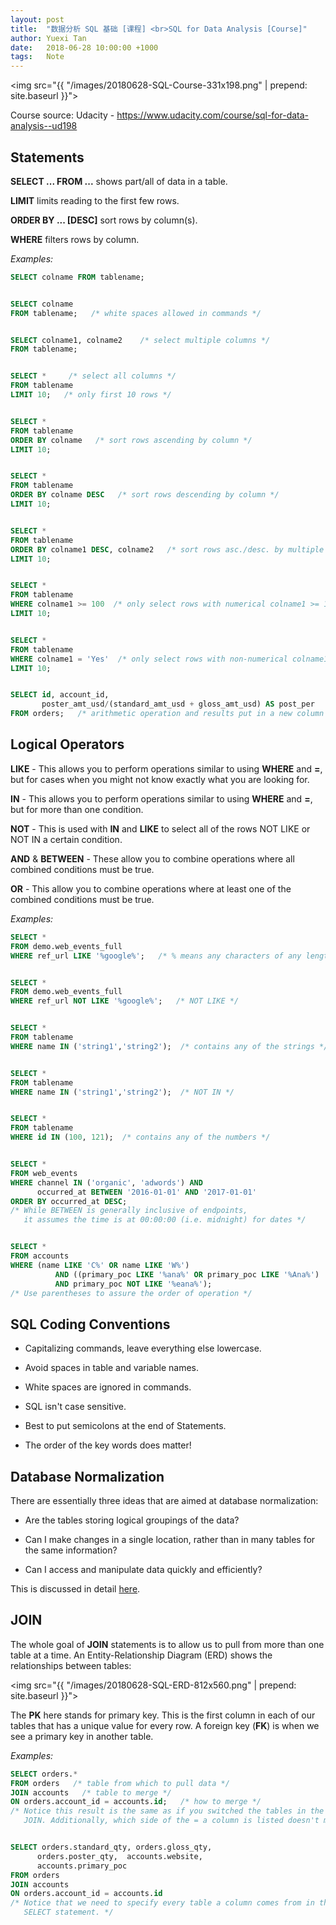 ```yaml
---
layout: post
title:  "数据分析 SQL 基础 [课程] <br>SQL for Data Analysis [Course]"
author: Yuexi Tan
date:   2018-06-28 10:00:00 +1000
tags:   Note
---
```


<img src="{{ "/images/20180628-SQL-Course-331x198.png" | prepend: site.baseurl }}">

Course source: Udacity - <https://www.udacity.com/course/sql-for-data-analysis--ud198>




## Statements

**SELECT ... FROM ...** shows part/all of data in a table.

**LIMIT** limits reading to the first few rows.

**ORDER BY ... [DESC]** sort rows by column(s).

**WHERE** filters rows by column.

*Examples:*

```sql
SELECT colname FROM tablename;


SELECT colname
FROM tablename;   /* white spaces allowed in commands */


SELECT colname1, colname2    /* select multiple columns */
FROM tablename;


SELECT *     /* select all columns */
FROM tablename
LIMIT 10;   /* only first 10 rows */


SELECT *
FROM tablename
ORDER BY colname   /* sort rows ascending by column */
LIMIT 10;


SELECT *
FROM tablename
ORDER BY colname DESC   /* sort rows descending by column */
LIMIT 10;


SELECT *
FROM tablename
ORDER BY colname1 DESC, colname2   /* sort rows asc./desc. by multiple columns */
LIMIT 10;


SELECT *
FROM tablename
WHERE colname1 >= 100  /* only select rows with numerical colname1 >= 100 */
LIMIT 10;


SELECT *
FROM tablename
WHERE colname1 = 'Yes'  /* only select rows with non-numerical colname1 'Yes' */
LIMIT 10;


SELECT id, account_id,
       poster_amt_usd/(standard_amt_usd + gloss_amt_usd) AS post_per
FROM orders;   /* arithmetic operation and results put in a new column */
```




## Logical Operators

**LIKE** - This allows you to perform operations similar to using **WHERE** and **=**, but for cases when you might not know exactly what you are looking for.

**IN** - This allows you to perform operations similar to using **WHERE** and **=**, but for more than one condition.

**NOT** - This is used with **IN** and **LIKE** to select all of the rows NOT LIKE or NOT IN a certain condition.

**AND** & **BETWEEN** - These allow you to combine operations where all combined conditions must be true.

**OR** - This allow you to combine operations where at least one of the combined conditions must be true.

*Examples:*

```sql
SELECT *
FROM demo.web_events_full
WHERE ref_url LIKE '%google%';   /* % means any characters of any length */


SELECT *
FROM demo.web_events_full
WHERE ref_url NOT LIKE '%google%';   /* NOT LIKE */


SELECT *
FROM tablename
WHERE name IN ('string1','string2');  /* contains any of the strings */


SELECT *
FROM tablename
WHERE name IN ('string1','string2');  /* NOT IN */


SELECT *
FROM tablename
WHERE id IN (100, 121);  /* contains any of the numbers */


SELECT *
FROM web_events
WHERE channel IN ('organic', 'adwords') AND
      occurred_at BETWEEN '2016-01-01' AND '2017-01-01'
ORDER BY occurred_at DESC;
/* While BETWEEN is generally inclusive of endpoints,
   it assumes the time is at 00:00:00 (i.e. midnight) for dates */


SELECT *
FROM accounts
WHERE (name LIKE 'C%' OR name LIKE 'W%')
          AND ((primary_poc LIKE '%ana%' OR primary_poc LIKE '%Ana%')
          AND primary_poc NOT LIKE '%eana%');
/* Use parentheses to assure the order of operation */
```




## SQL Coding Conventions

+ Capitalizing commands, leave everything else lowercase.

+ Avoid spaces in table and variable names.

+ White spaces are ignored in commands.

+ SQL isn't case sensitive.

+ Best to put semicolons at the end of Statements.

+ The order of the key words does matter!




## Database Normalization

There are essentially three ideas that are aimed at database normalization:

+ Are the tables storing logical groupings of the data?

+ Can I make changes in a single location, rather than in many tables for the same information?

+ Can I access and manipulate data quickly and efficiently?

This is discussed in detail [here](http://sqlmag.com/database-performance-tuning/sql-design-why-you-need-database-normalization).



## JOIN

The whole goal of **JOIN** statements is to allow us to pull from more than one table at a time.
An Entity-Relationship Diagram (ERD) shows the relationships between tables:

<img src="{{ "/images/20180628-SQL-ERD-812x560.png" | prepend: site.baseurl }}">

The **PK** here stands for primary key.
This is the first column in each of our tables that has a unique value for every row.
A foreign key (**FK**) is when we see a primary key in another table.

*Examples:*

```sql
SELECT orders.*
FROM orders   /* table from which to pull data */
JOIN accounts   /* table to merge */
ON orders.account_id = accounts.id;   /* how to merge */
/* Notice this result is the same as if you switched the tables in the FROM and
   JOIN. Additionally, which side of the = a column is listed doesn't matter. */


SELECT orders.standard_qty, orders.gloss_qty,
      orders.poster_qty,  accounts.website,
      accounts.primary_poc
FROM orders
JOIN accounts
ON orders.account_id = accounts.id
/* Notice that we need to specify every table a column comes from in the
   SELECT statement. */
```
